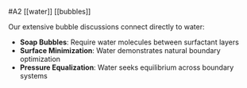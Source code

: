 #A2 
[[water]] [[bubbles]] 

Our extensive bubble discussions connect directly to water:

- **Soap Bubbles**: Require water molecules between surfactant layers
- **Surface Minimization**: Water demonstrates natural boundary optimization
- **Pressure Equalization**: Water seeks equilibrium across boundary systems